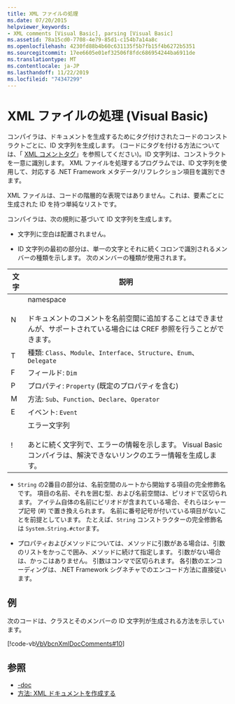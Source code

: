 ```yaml
---
title: XML ファイルの処理
ms.date: 07/20/2015
helpviewer_keywords:
- XML comments [Visual Basic], parsing [Visual Basic]
ms.assetid: 78a15cd0-7708-4e79-85d1-c154b7a14a8c
ms.openlocfilehash: 4230fd88b4b60c631135f5b7fb15f4b6272b5351
ms.sourcegitcommit: 17ee6605e01ef32506f8fdc686954244ba6911de
ms.translationtype: MT
ms.contentlocale: ja-JP
ms.lasthandoff: 11/22/2019
ms.locfileid: "74347299"
---
```

# <a name="processing-the-xml-file-visual-basic"></a>XML ファイルの処理 (Visual Basic)
コンパイラは、ドキュメントを生成するためにタグ付けされたコードのコンストラクトごとに、ID 文字列を生成します。 (コードにタグを付ける方法については、「 [XML コメントタグ](../../../visual-basic/language-reference/xmldoc/index.md)」を参照してください)。ID 文字列は、コンストラクトを一意に識別します。 XML ファイルを処理するプログラムでは、ID 文字列を使用して、対応する .NET Framework メタデータ/リフレクション項目を識別できます。  
  
 XML ファイルは、コードの階層的な表現ではありません。これは、要素ごとに生成された ID を持つ単純なリストです。  
  
 コンパイラは、次の規則に基づいて ID 文字列を生成します。  
  
- 文字列に空白は配置されません。  
  
- ID 文字列の最初の部分は、単一の文字とそれに続くコロンで識別されるメンバーの種類を示します。 次のメンバーの種類が使用されます。  
  
|文字|説明|  
|---|---|  
|N|namespace<br /><br /> ドキュメントのコメントを名前空間に追加することはできませんが、サポートされている場合には CREF 参照を行うことができます。|  
|T|種類: `Class`、`Module`、`Interface`、`Structure`、`Enum`、`Delegate`|  
|F|フィールド: `Dim`|  
|P|プロパティ: `Property` (既定のプロパティを含む)|  
|M|方法: `Sub`、`Function`、`Declare`、`Operator`|  
|E|イベント: `Event`|  
|!|エラー文字列<br /><br /> あとに続く文字列で、エラーの情報を示します。 Visual Basic コンパイラは、解決できないリンクのエラー情報を生成します。|  
  
- `String` の2番目の部分は、名前空間のルートから開始する項目の完全修飾名です。 項目の名前、それを囲む型、および名前空間は、ピリオドで区切られます。 アイテム自体の名前にピリオドが含まれている場合、それらはシャープ記号 (#) で置き換えられます。 名前に番号記号が付いている項目がないことを前提としています。 たとえば、`String` コンストラクターの完全修飾名は `System.String.#ctor`ます。  
  
- プロパティおよびメソッドについては、メソッドに引数がある場合は、引数のリストをかっこで囲み、メソッドに続けて指定します。 引数がない場合は、かっこはありません。 引数はコンマで区切られます。 各引数のエンコーディングは、.NET Framework シグネチャでのエンコード方法に直接従います。  
  
## <a name="example"></a>例  
 次のコードは、クラスとそのメンバーの ID 文字列が生成される方法を示しています。  
  
 [!code-vb[VbVbcnXmlDocComments#10](~/samples/snippets/visualbasic/VS_Snippets_VBCSharp/VbVbcnXmlDocComments/VB/Class1.vb#10)]  
  
## <a name="see-also"></a>参照

- [-doc](../../../visual-basic/reference/command-line-compiler/doc.md)
- [方法: XML ドキュメントを作成する](../../../visual-basic/programming-guide/program-structure/how-to-create-xml-documentation.md)
